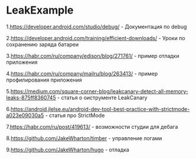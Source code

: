 # LeakExample

1.https://developer.android.com/studio/debug/ - Документация по debug

2.https://developer.android.com/training/efficient-downloads/ - Уроки по сохранению заряда  батареи

3.https://habr.com/ru/company/edison/blog/271761/ - пример отладки приложения

4.https://habr.com/ru/company/mailru/blog/263413/ - пример профилирования приложения

5.https://medium.com/square-corner-blog/leakcanary-detect-all-memory-leaks-875ff8360745 - статья о оиструменте LeakCanary

6.https://android.jlelse.eu/android-dev-tool-best-practice-with-strictmode-a023e09030a5 - статья про StrictMode

7.https://habr.com/ru/post/419613/ - возможности студии для дебага

8.https://github.com/JakeWharton/timber - управление логами

9.https://github.com/JakeWharton/hugo - отладка 
